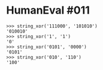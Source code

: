 # HumanEval #011

```
>>> string_xor('111000', '101010')
'010010'
>>> string_xor('1', '1')
'0'
>>> string_xor('0101', '0000')
'0101'
>>> string_xor('010', '110')
'100'


```

